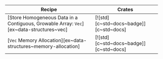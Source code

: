 | Recipe | Crates |
|---|---|
| [Store Homogeneous Data in a Contiguous, Growable Array: `Vec`][ex~data-structures~vec] | [![std][c~std~docs~badge]][c~std~docs] |
| [`Vec` Memory Allocation][ex~data-structures~memory-allocation] | [![std][c~std~docs~badge]][c~std~docs] |

